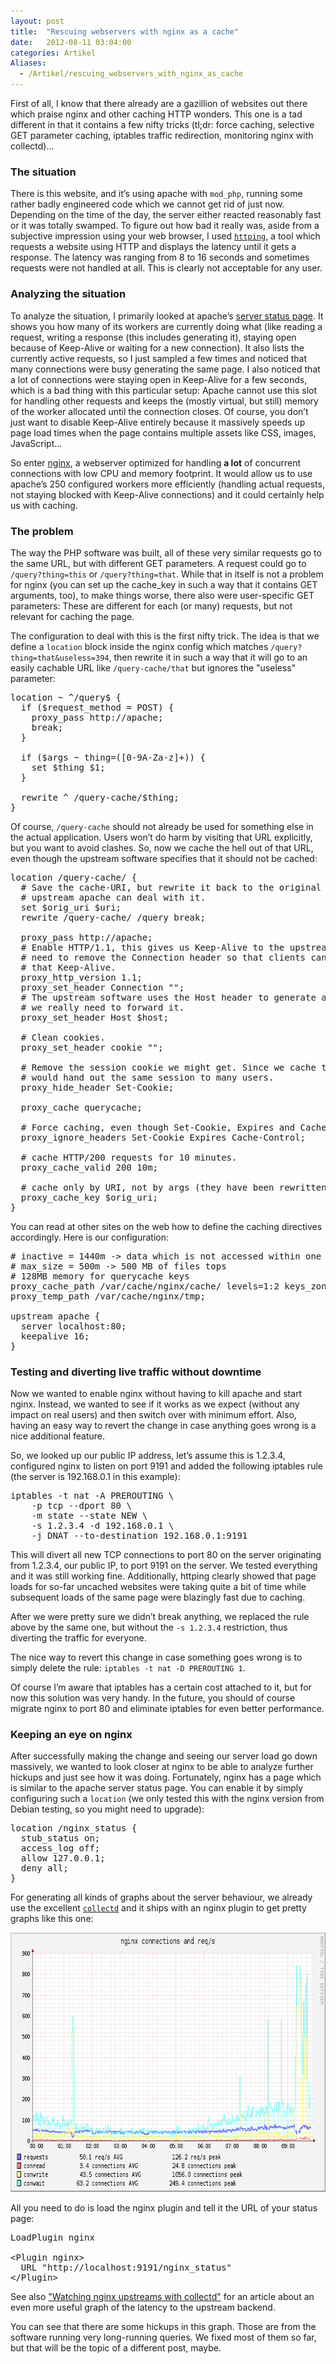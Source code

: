 ```yaml
---
layout: post
title:  "Rescuing webservers with nginx as a cache"
date:   2012-08-11 03:04:00
categories: Artikel
Aliases:
  - /Artikel/rescuing_webservers_with_nginx_as_cache
---
```




<p>
First of all, I know that there already are a gazillion of websites out there
which praise nginx and other caching HTTP wonders. This one is a tad different
in that it contains a few nifty tricks (tl;dr: force caching, selective GET
parameter caching, iptables traffic redirection, monitoring nginx with
collectd)…
</p>

<h3>The situation</h3>

<p>
There is this website, and it’s using apache with <code>mod_php</code>, running
some rather badly engineered code which we cannot get rid of just now.
Depending on the time of the day, the server either reacted reasonably fast or
it was totally swamped. To figure out how bad it really was, aside from a
subjective impression using your web browser, I used <a
href="http://www.vanheusden.com/httping/"><code>httping</code></a>, a tool
which requests a website using HTTP and displays the latency until it gets a
response. The latency was ranging from 8 to 16 seconds and sometimes requests
were not handled at all. This is clearly not acceptable for any user.
</p>

<h3>Analyzing the situation</h3>

<p>
To analyze the situation, I primarily looked at apache’s <a
href="http://httpd.apache.org/docs/2.2/mod/mod_status.html">server status
page</a>. It shows you how many of its workers are currently doing what (like
reading a request, writing a response (this includes generating it), staying
open because of Keep-Alive or waiting for a new connection). It also lists the
currently active requests, so I just sampled a few times and noticed that many
connections were busy generating the same page. I also noticed that a lot of
connections were staying open in Keep-Alive for a few seconds, which is a bad
thing with this particular setup: Apache cannot use this slot for handling
other requests and keeps the (mostly virtual, but still) memory of the worker
allocated until the connection closes. Of course, you don’t just want to
disable Keep-Alive entirely because it massively speeds up page load times when
the page contains multiple assets like CSS, images, JavaScript…
</p>

<p>
So enter <a href="http://nginx.org/">nginx</a>, a webserver optimized for
handling <strong>a lot</strong> of concurrent connections with low CPU and
memory footprint. It would allow us to use apache’s 250 configured workers more
efficiently (handling actual requests, not staying blocked with Keep-Alive
connections) and it could certainly help us with caching.
</p>

<h3>The problem</h3>

<p>
The way the PHP software was built, all of these very similar requests go to
the same URL, but with different GET parameters. A request could go to
<code>/query?thing=this</code> or <code>/query?thing=that</code>. While that in
itself is not a problem for nginx (you can set up the cache_key in such a way
that it contains GET arguments, too), to make things worse, there also were
user-specific GET parameters: These are different for each (or many) requests,
but not relevant for caching the page.
</p>

<p>
The configuration to deal with this is the first nifty trick. The idea is that
we define a <code>location</code> block inside the nginx config which matches
<code>/query?thing=that&useless=394</code>, then rewrite it in such a way that
it will go to an easily cachable URL like <code>/query-cache/that</code> but
ignores the "useless" parameter:
</p>

<pre>
location ~ ^/query$ {
  if ($request_method = POST) {
    proxy_pass http://apache;
    break;
  }

  if ($args ~ thing=([0-9A-Za-z]+)) {
    set $thing $1;
  }

  rewrite ^ /query-cache/$thing;
}
</pre>

<p>
Of course, <code>/query-cache</code> should not already be used for something
else in the actual application. Users won’t do harm by visiting that URL
explicitly, but you want to avoid clashes. So, now we cache the hell out of
that URL, even though the upstream software specifies that it should not be
cached:
</p>

<pre>
location /query-cache/ {
  # Save the cache-URI, but rewrite it back to the original URI so that
  # upstream apache can deal with it.
  set $orig_uri $uri;
  rewrite /query-cache/ /query break;

  proxy_pass http://apache;
  # Enable HTTP/1.1, this gives us Keep-Alive to the upstream apache. We also
  # need to remove the Connection header so that clients cannot circumvent
  # that Keep-Alive.
  proxy_http_version 1.1;
  proxy_set_header Connection "";
  # The upstream software uses the Host header to generate absolute URLs, so
  # we really need to forward it.
  proxy_set_header Host $host;

  # Clean cookies.
  proxy_set_header cookie "";

  # Remove the session cookie we might get. Since we cache the response, this
  # would hand out the same session to many users.
  proxy_hide_header Set-Cookie;

  proxy_cache querycache;

  # Force caching, even though Set-Cookie, Expires and Cache-Control are set.
  proxy_ignore_headers Set-Cookie Expires Cache-Control;

  # cache HTTP/200 requests for 10 minutes.
  proxy_cache_valid 200 10m;

  # cache only by URI, not by args (they have been rewritten into the URI).
  proxy_cache_key $orig_uri;
}
</pre>

<p>
You can read at other sites on the web how to define the caching directives
accordingly. Here is our configuration:
</p>

<pre>
# inactive = 1440m -> data which is not accessed within one day gets kicked out
# max_size = 500m -> 500 MB of files tops
# 128MB memory for querycache keys
proxy_cache_path /var/cache/nginx/cache/ levels=1:2 keys_zone=querycache:128m max_size=500m inactive=1440m;
proxy_temp_path /var/cache/nginx/tmp;

upstream apache {
  server localhost:80;
  keepalive 16;
}
</pre>

<h3>Testing and diverting live traffic without downtime</h3>

<p>
Now we wanted to enable nginx without having to kill apache and start nginx.
Instead, we wanted to see if it works as we expect (without any impact on real
users) and then switch over with minimum effort. Also, having an easy way to
revert the change in case anything goes wrong is a nice additional feature.
</p>

<p>
So, we looked up our public IP address, let’s assume this is 1.2.3.4,
configured nginx to listen on port 9191 and added the following iptables rule
(the server is 192.168.0.1 in this example):
</p>

<pre>
iptables -t nat -A PREROUTING \
    -p tcp --dport 80 \
    -m state --state NEW \
    -s 1.2.3.4 -d 192.168.0.1 \
    -j DNAT --to-destination 192.168.0.1:9191
</pre>

<p>
This will divert all new TCP connections to port 80 on the server originating
from 1.2.3.4, our public IP, to port 9191 on the server. We tested everything
and it was still working fine. Additionally, httping clearly showed that page
loads for so-far uncached websites were taking quite a bit of time while
subsequent loads of the same page were blazingly fast due to caching.
</p>

<p>
After we were pretty sure we didn’t break anything, we replaced the rule above
by the same one, but without the <code>-s 1.2.3.4</code> restriction, thus
diverting the traffic for everyone.
</p>

<p>
The nice way to revert this change in case something goes wrong is to simply
delete the rule: <code>iptables -t nat -D PREROUTING 1</code>.
</p>

<p>
Of course I’m aware that iptables has a certain cost attached to it, but for
now this solution was very handy. In the future, you should of course migrate
nginx to port 80 and eliminate iptables for even better performance.
</p>

<h3>Keeping an eye on nginx</h3>

<p>
After successfully making the change and seeing our server load go down
massively, we wanted to look closer at nginx to be able to analyze further
hickups and just see how it was doing. Fortunately, nginx has a page which is
similar to the apache server status page. You can enable it by simply
configuring such a <code>location</code> (we only tested this with the nginx
version from Debian testing, so you might need to upgrade):
</p>

<pre>
location /nginx_status {
  stub_status on;
  access_log off;
  allow 127.0.0.1;
  deny all;
}
</pre>

<p>
For generating all kinds of graphs about the server behaviour, we already use
the excellent <a href="http://www.collectd.org/"><code>collectd</code></a> and
it ships with an nginx plugin to get pretty graphs like this one:
</p>

<img src="/Bilder/nginx.png" alt="nginx req/s and connections graph" width="721" height="415">

<p>
All you need to do is load the nginx plugin and tell it the URL of your status
page:
</p>

<pre>
LoadPlugin nginx

&lt;Plugin nginx&gt;
  URL "http://localhost:9191/nginx_status"
&lt;/Plugin&gt;
</pre>

<p>
See also <a
href="http://bethesignal.org/blog/2009/07/22/watching-nginx-upstreams-with-collectd/">"Watching
nginx upstreams with collectd"</a> for an article about an even more useful
graph of the latency to the upstream backend.
</p>

<p>
You can see that there are some hickups in this graph. Those are from the
software running very long-running queries. We fixed most of them so far, but
that will be the topic of a different post, maybe.
</p>

